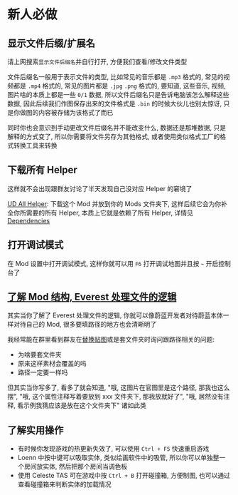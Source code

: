 # 新人必做

## 显示文件后缀/扩展名

请上网搜索`显示文件后缀名`并自行打开, 方便我们查看/修改文件类型

文件后缀名一般用于表示文件的类型, 比如常见的音乐都是 `.mp3` 格式的, 常见的视频都是 `.mp4` 格式的, 常见的图片都是 `.jpg` `.png` 格式的, 要知道, 这些音乐, 视频, 图片啥的本质上都是一些 `0/1` 数据,
所以文件后缀名只是告诉电脑该怎么解释这些数据, 因此后续我们作图保存出来的文件格式是 `.bin` 的时候大伙儿也别太惊讶, 只是你做图的内容被存储为该格式了而已

同时你也会意识到手动更改文件后缀名并不能改变什么, 数据还是那堆数据, 只是解释的方式变了, 所以你需要将文件另存为其他格式, 或者使用类似格式工厂的格式转换工具来转换

## 下载所有 Helper

这样就不会出现跟群友讨论了半天发现自己没对应 Helper 的窘境了

[UD All Helper](https://celeste.weg.fan/submissions/detail/125868576364965704/all-helpers-in-one): 下载这个 Mod 并放到你的 Mods 文件夹下, 这样后续它会为你补全你所需要的所有 Helper, 本质上它就是依赖了所有 Helper, 详情见 [Dependencies](../mod_structure.md#dependencies)

## 打开调试模式

在 Mod 设置中打开调试模式, 这样你就可以用 `F6` 打开调试地图并且按 `~` 开启控制台了

## [了解 Mod 结构, Everest 处理文件的逻辑](../mod_structure.md#everest)

其实当你了解了 Everest 处理文件的逻辑, 你就可以像蔚蓝开发者对待蔚蓝本体一样对待自己的 Mod, 很多要填路径的地方也会清晰明了

我经常能在群里看到群友在[替换贴图](../graphics/replace_assets.md)或是套文件夹时询问跟路径相关的问题:

* 为啥要套文件夹
* 原来这样素材会覆盖的吗
* 路径一定要一样吗

但其实当你写多了, 看多了就会知道, "哦, 这图片在官图里是这个路径, 那我也这么摆", "哦, 这个属性注释写着要放到 xxx 文件夹下, 那我放就好了", "哦, 居然没有注释, 看示例我猜应该是放在这个文件夹下" 诸如此类

## 了解实用操作

* 有时候你发现游戏的热更新失效了, 可以使用 `Ctrl + F5` 快速重启游戏
* Loenn 中按中键可以吸取实体, 类似绘画软件中的吸管, 所以你可以单独整一个房间放实体, 然后把那个房间当调色板
* 使用 Celeste TAS 可在游戏中按 `Ctrl + B` 打开碰撞箱, 方便制图, 也可以通过查看碰撞箱来判断实体的加载情况